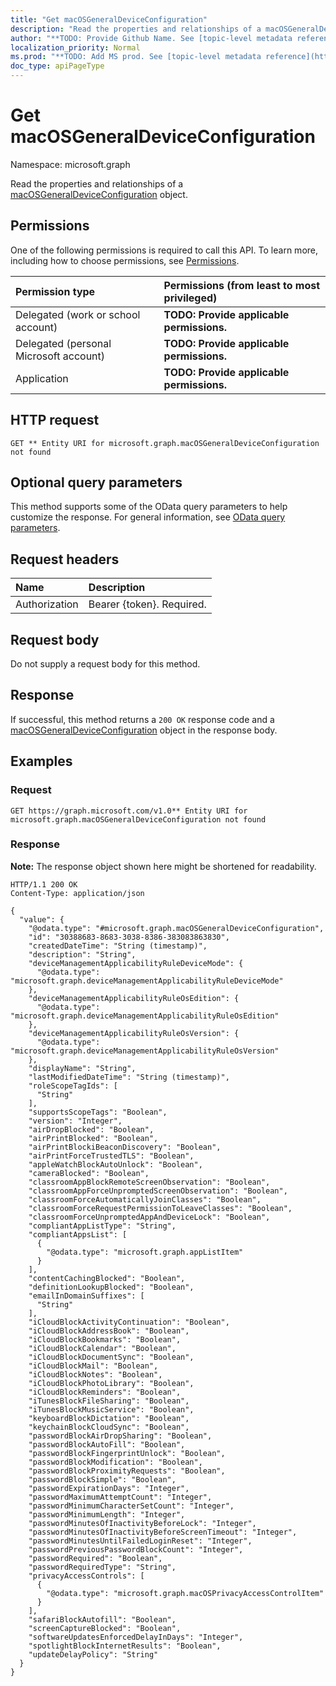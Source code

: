 ```yaml
---
title: "Get macOSGeneralDeviceConfiguration"
description: "Read the properties and relationships of a macOSGeneralDeviceConfiguration object."
author: "**TODO: Provide Github Name. See [topic-level metadata reference](https://msgo.azurewebsites.net/add/document/guidelines/metadata.html#topic-level-metadata)**"
localization_priority: Normal
ms.prod: "**TODO: Add MS prod. See [topic-level metadata reference](https://msgo.azurewebsites.net/add/document/guidelines/metadata.html#topic-level-metadata)**"
doc_type: apiPageType
---
```


# Get macOSGeneralDeviceConfiguration
Namespace: microsoft.graph



Read the properties and relationships of a [macOSGeneralDeviceConfiguration](../resources/macosgeneraldeviceconfiguration.md) object.

## Permissions
One of the following permissions is required to call this API. To learn more, including how to choose permissions, see [Permissions](/graph/permissions-reference).

|Permission type|Permissions (from least to most privileged)|
|:---|:---|
|Delegated (work or school account)|**TODO: Provide applicable permissions.**|
|Delegated (personal Microsoft account)|**TODO: Provide applicable permissions.**|
|Application|**TODO: Provide applicable permissions.**|

## HTTP request

<!-- {
  "blockType": "ignored"
}
-->
``` http
GET ** Entity URI for microsoft.graph.macOSGeneralDeviceConfiguration not found
```

## Optional query parameters
This method supports some of the OData query parameters to help customize the response. For general information, see [OData query parameters](/graph/query-parameters).

## Request headers
|Name|Description|
|:---|:---|
|Authorization|Bearer {token}. Required.|

## Request body
Do not supply a request body for this method.

## Response

If successful, this method returns a `200 OK` response code and a [macOSGeneralDeviceConfiguration](../resources/macosgeneraldeviceconfiguration.md) object in the response body.

## Examples

### Request
<!-- {
  "blockType": "request",
  "name": "get_macosgeneraldeviceconfiguration"
}
-->
``` http
GET https://graph.microsoft.com/v1.0** Entity URI for microsoft.graph.macOSGeneralDeviceConfiguration not found
```


### Response
**Note:** The response object shown here might be shortened for readability.
<!-- {
  "blockType": "response",
  "truncated": true,
  "@odata.type": "microsoft.graph.macOSGeneralDeviceConfiguration"
}
-->
``` http
HTTP/1.1 200 OK
Content-Type: application/json

{
  "value": {
    "@odata.type": "#microsoft.graph.macOSGeneralDeviceConfiguration",
    "id": "30388683-8683-3038-8386-383083863830",
    "createdDateTime": "String (timestamp)",
    "description": "String",
    "deviceManagementApplicabilityRuleDeviceMode": {
      "@odata.type": "microsoft.graph.deviceManagementApplicabilityRuleDeviceMode"
    },
    "deviceManagementApplicabilityRuleOsEdition": {
      "@odata.type": "microsoft.graph.deviceManagementApplicabilityRuleOsEdition"
    },
    "deviceManagementApplicabilityRuleOsVersion": {
      "@odata.type": "microsoft.graph.deviceManagementApplicabilityRuleOsVersion"
    },
    "displayName": "String",
    "lastModifiedDateTime": "String (timestamp)",
    "roleScopeTagIds": [
      "String"
    ],
    "supportsScopeTags": "Boolean",
    "version": "Integer",
    "airDropBlocked": "Boolean",
    "airPrintBlocked": "Boolean",
    "airPrintBlockiBeaconDiscovery": "Boolean",
    "airPrintForceTrustedTLS": "Boolean",
    "appleWatchBlockAutoUnlock": "Boolean",
    "cameraBlocked": "Boolean",
    "classroomAppBlockRemoteScreenObservation": "Boolean",
    "classroomAppForceUnpromptedScreenObservation": "Boolean",
    "classroomForceAutomaticallyJoinClasses": "Boolean",
    "classroomForceRequestPermissionToLeaveClasses": "Boolean",
    "classroomForceUnpromptedAppAndDeviceLock": "Boolean",
    "compliantAppListType": "String",
    "compliantAppsList": [
      {
        "@odata.type": "microsoft.graph.appListItem"
      }
    ],
    "contentCachingBlocked": "Boolean",
    "definitionLookupBlocked": "Boolean",
    "emailInDomainSuffixes": [
      "String"
    ],
    "iCloudBlockActivityContinuation": "Boolean",
    "iCloudBlockAddressBook": "Boolean",
    "iCloudBlockBookmarks": "Boolean",
    "iCloudBlockCalendar": "Boolean",
    "iCloudBlockDocumentSync": "Boolean",
    "iCloudBlockMail": "Boolean",
    "iCloudBlockNotes": "Boolean",
    "iCloudBlockPhotoLibrary": "Boolean",
    "iCloudBlockReminders": "Boolean",
    "iTunesBlockFileSharing": "Boolean",
    "iTunesBlockMusicService": "Boolean",
    "keyboardBlockDictation": "Boolean",
    "keychainBlockCloudSync": "Boolean",
    "passwordBlockAirDropSharing": "Boolean",
    "passwordBlockAutoFill": "Boolean",
    "passwordBlockFingerprintUnlock": "Boolean",
    "passwordBlockModification": "Boolean",
    "passwordBlockProximityRequests": "Boolean",
    "passwordBlockSimple": "Boolean",
    "passwordExpirationDays": "Integer",
    "passwordMaximumAttemptCount": "Integer",
    "passwordMinimumCharacterSetCount": "Integer",
    "passwordMinimumLength": "Integer",
    "passwordMinutesOfInactivityBeforeLock": "Integer",
    "passwordMinutesOfInactivityBeforeScreenTimeout": "Integer",
    "passwordMinutesUntilFailedLoginReset": "Integer",
    "passwordPreviousPasswordBlockCount": "Integer",
    "passwordRequired": "Boolean",
    "passwordRequiredType": "String",
    "privacyAccessControls": [
      {
        "@odata.type": "microsoft.graph.macOSPrivacyAccessControlItem"
      }
    ],
    "safariBlockAutofill": "Boolean",
    "screenCaptureBlocked": "Boolean",
    "softwareUpdatesEnforcedDelayInDays": "Integer",
    "spotlightBlockInternetResults": "Boolean",
    "updateDelayPolicy": "String"
  }
}
```

